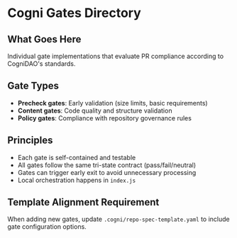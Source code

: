 # Cogni Gates Directory

## What Goes Here
Individual gate implementations that evaluate PR compliance according to CogniDAO's standards.

## Gate Types
- **Precheck gates**: Early validation (size limits, basic requirements)  
- **Content gates**: Code quality and structure validation
- **Policy gates**: Compliance with repository governance rules

## Principles
- Each gate is self-contained and testable
- All gates follow the same tri-state contract (pass/fail/neutral)
- Gates can trigger early exit to avoid unnecessary processing
- Local orchestration happens in `index.js`

## Template Alignment Requirement
When adding new gates, update `.cogni/repo-spec-template.yaml` to include gate configuration options.